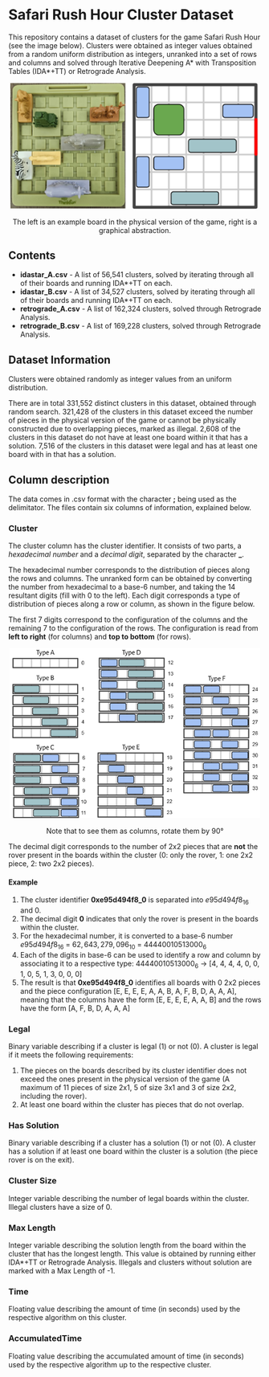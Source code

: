 # Safari Rush Hour Cluster Dataset

This repository contains a dataset of clusters for the game Safari Rush Hour (see the image below). Clusters were obtained as integer values obtained from a random uniform distribution as integers, unranked into a set of rows and columns and solved through Iterative Deepening A* with Transposition Tables (IDA*+TT) or Retrograde Analysis.

<p align="center">
    <img src="images/board.png" alt="drawing" width="500"/>
</p>
<p align="center">
The left is an example board in the physical version of the game, right is a graphical abstraction.
</p>

## Contents

+ **idastar_A.csv** - A list of 56,541 clusters, solved by iterating through all of their boards and running IDA*+TT on each.
+ **idastar_B.csv** - A list of 34,527 clusters, solved by iterating through all of their boards and running IDA*+TT on each.
+ **retrograde_A.csv** - A list of 162,324 clusters, solved through Retrograde Analysis.
+ **retrograde_B.csv** - A list of 169,228 clusters, solved through Retrograde Analysis.

## Dataset Information

Clusters were obtained randomly as integer values from an uniform distribution.

There are in total 331,552 distinct clusters in this dataset, obtained through random search. 
321,428 of the clusters in this dataset exceed the number of pieces in the physical version of the game or cannot be physically constructed due to overlapping pieces, marked as illegal. 
2,608 of the clusters in this dataset do not have at least one board within it that has a solution.
7,516 of the clusters in this dataset were legal and has at least one board with in that has a solution.


## Column description

The data comes in .csv format with the character **;** being used as the delimitator. The files contain six columns of information, explained below.

### Cluster

The cluster column has the cluster identifier. It consists of two parts, a *hexadecimal number* and a *decimal digit*, separated by the character **_**. 

The hexadecimal number corresponds to the distribution of pieces along the rows and columns. The unranked form can be obtained by converting the number from hexadecimal to a base-6 number, and taking the 14 resultant digits (fill with 0 to the left). Each digit corresponds a type of distribution of pieces along a row or column, as shown in the figure below. 

The first 7 digits correspond to the configuration of the columns and the remaining 7 to the configuration of the rows. The configuration is read from **left to right** (for columns) and **top to bottom** (for rows).

<p align="center">
    <img src="images/rowcoldist.png" alt="drawing" width="500"/>
</p>
<p align="center">
Note that to see them as columns, rotate them by 90&deg;
</p>

The decimal digit corresponds to the number of 2x2 pieces that are **not** the rover present in the boards within the cluster (0: only the rover, 1: one 2x2 piece, 2: two 2x2 pieces).

#### Example

1. The cluster identifier **0xe95d494f8_0** is separated into $e95d494f8_{16}$ and 0.
2. The decimal digit **0** indicates that only the rover is present in the boards within the cluster.
3. For the hexadecimal number, it is converted to a base-6 number $e95d494f8_{16}$ = $62,643,279,096_{10}$ = $44440010513000_{6}$
4. Each of the digits in base-6 can be used to identify a row and column by associating it to a respective type: $44440010513000_{6}$ &rarr; [4, 4, 4, 4, 0, 0, 1, 0, 5, 1, 3, 0, 0, 0] 
5. The result is that **0xe95d494f8_0** identifies all boards with 0 2x2 pieces and the piece configuration [E, E, E, E, A, A, B, A, F, B, D, A, A, A], meaning that the columns have the form [E, E, E, E, A, A, B] and the rows have the form [A, F, B, D, A, A, A]

### Legal

Binary variable describing if a cluster is legal (1) or not (0). A cluster is legal if it meets the following requirements:

1. The pieces on the boards described by its cluster identifier does not exceed the ones present in the physical version of the game (A maximum of 11 pieces of size 2x1, 5 of size 3x1 and 3 of size 2x2, including the rover).
2. At least one board within the cluster has pieces that do not overlap.

### Has Solution

Binary variable describing if a cluster has a solution (1) or not (0). A cluster has a solution if at least one board within the cluster is a solution (the piece rover is on the exit).

### Cluster Size

Integer variable describing the number of legal boards within the cluster. Illegal clusters have a size of 0.

### Max Length

Integer variable describing the solution length from the board within the cluster that has the longest length. This value is obtained by running either IDA*+TT or Retrograde Analysis. Illegals and clusters without solution are marked with a Max Length of -1.

### Time

Floating value describing the amount of time (in seconds) used by the respective algorithm on this cluster.

### AccumulatedTime

Floating value describing the accumulated amount of time (in seconds) used by the respective algorithm up to the respective cluster.